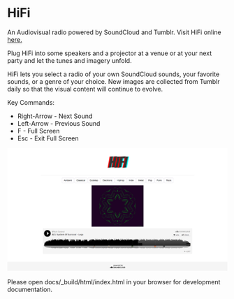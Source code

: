 HiFi
====

An Audiovisual radio powered by SoundCloud and Tumblr.
Visit HiFi online [here.](http://hifi.herokuapp.com/)

Plug HiFi into some speakers and a projector at a venue or at your next party and let the tunes and imagery unfold.

HiFi lets you select a radio of your own SoundCloud sounds, your favorite sounds, or a genre of your choice.
New images are collected from Tumblr daily so that the visual content will continue to evolve.

Key Commands:

* Right-Arrow - Next Sound
* Left-Arrow - Previous Sound
* F - Full Screen
* Esc - Exit Full Screen

![Alt text](/static/img/screenshot1.png)

Please open docs/_build/html/index.html in your browser for development documentation.
